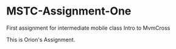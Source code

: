 # MSTC-Assignment-One
First assignment for intermediate mobile class
Intro to MvmCross
 
 This is Orion's Assignment.
